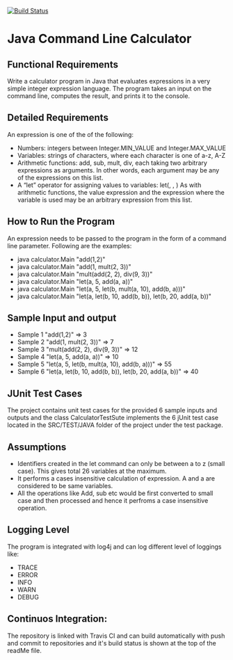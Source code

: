 
[![Build Status](https://travis-ci.org/sourabhbhavsar/synopsys_project.svg?branch=master)](https://travis-ci.org/sourabhbhavsar/synopsys_project)


# Java Command Line Calculator

## Functional Requirements
Write a calculator program in Java that evaluates expressions in a very simple integer expression language. The program takes an input on the command line, computes the result, and prints it to the console.

## Detailed Requirements
An expression is one of the of the following:
- Numbers: integers between Integer.MIN_VALUE and Integer.MAX_VALUE
- Variables: strings of characters, where each character is one of a-z, A-Z
- Arithmetic functions: add, sub, mult, div, each taking two arbitrary expressions as arguments.  In other words, each argument may be any of the expressions on this list.
- A “let” operator for assigning values to variables:
	let(<variable name>, <value expression>, <expression where variable is used>)
As with arithmetic functions, the value expression and the expression where the variable is used may be an arbitrary expression from this list. 


## How to Run the Program
An expression needs to be passed to the program in the form of a command line parameter. Following are the examples:
- java calculator.Main "add(1,2)"	
- java calculator.Main "add(1, mult(2, 3))"	
- java calculator.Main "mult(add(2, 2), div(9, 3))"	
- java calculator.Main "let(a, 5, add(a, a))"	
- java calculator.Main "let(a, 5, let(b, mult(a, 10), add(b, a)))"	
- java calculator.Main "let(a, let(b, 10, add(b, b)), let(b, 20, add(a, b))"	


## Sample Input and output
- Sample 1 "add(1,2)"  =>  3	
- Sample 2 "add(1, mult(2, 3))"  =>  7	
- Sample 3 "mult(add(2, 2), div(9, 3))"  =>  12	
- Sample 4 "let(a, 5, add(a, a))"	  =>  10
- Sample 5 "let(a, 5, let(b, mult(a, 10), add(b, a)))"	 =>  55
- Sample 6 "let(a, let(b, 10, add(b, b)), let(b, 20, add(a, b))"  =>  40	

## JUnit Test Cases
The project contains unit test cases for the provided 6 sample inputs and outputs and the class CalculatorTestSute implements the 6 jUnit test case located in the SRC/TEST/JAVA folder of the project under the test package.

## Assumptions
- Identifiers created in the let command can only be between a to z (small case). This gives total 26 variables at the maximum.
- It performs a cases insensitive calculation of expression. A and a are considered to be same variables.
- All the operations like Add, sub etc would be first converted to small case and then processed and hence it perfroms a case insensitive operation.

## Logging Level
The program is integrated with log4j and can log different level of loggings like:
- TRACE
- ERROR
- INFO
- WARN
- DEBUG

## Continuos Integration:
The repository is linked with Travis CI and can build automatically with push and commit to repositories and it's build status is shown at the top of the readMe file.


